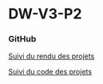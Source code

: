 # DW-V3-P2

### GitHub
[Suivi du rendu des projets](https://boutzi.github.io/openclassrooms/)  

[Suivi du code des projets](https://github.com/Boutzi/openclassrooms/tree/main/integrateur-web)  
